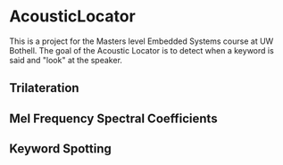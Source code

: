 # AcousticLocator

This is a project for the Masters level Embedded Systems course at UW Bothell.
The goal of the Acoustic Locator is to detect when a keyword is said and "look" at the speaker.

## Trilateration

## Mel Frequency Spectral Coefficients

## Keyword Spotting
